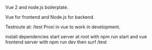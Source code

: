 Vue 2 and node.js boilerplate.

Vue for frontend and Node.js for backend.

Testroute at: /test
Proxi in vue to work in development.

install dependencies start server at root with npm run start
and vue frontend server with npm run dev
then surf /test

